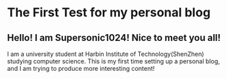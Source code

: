 # The First Test for my personal blog

## Hello! I am Supersonic1024! Nice to meet you all! 
I am a university student at Harbin Institute of Technology(ShenZhen) studying computer science. This is my first time setting up a personal blog, and I am trying to produce more interesting content!